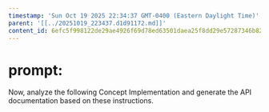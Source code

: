 ```yaml
---
timestamp: 'Sun Oct 19 2025 22:34:37 GMT-0400 (Eastern Daylight Time)'
parent: '[[../20251019_223437.d1d91172.md]]'
content_id: 6efc5f998122de29ae4926f69d78ed63501daea25f8dd29e57287346b82ec261
---
```


# prompt:

Now, analyze the following Concept Implementation and generate the API documentation based on these instructions.

```ts
```
